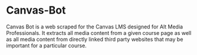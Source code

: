 # Canvas-Bot

Canvas Bot is a web scraped for the Canvas LMS designed for Alt Media Professionals. It extracts all media content from a given course page as well as all media content from directly linked third party websites that may be important for a particular course. 

